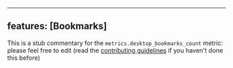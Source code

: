
---
features: [Bookmarks]
---

This is a stub commentary for the `metrics.desktop_bookmarks_count` metric: please feel free to edit (read the
[contributing guidelines](https://github.com/mozilla/glean-annotations/blob/main/CONTRIBUTING.md)
if you haven't done this before)
